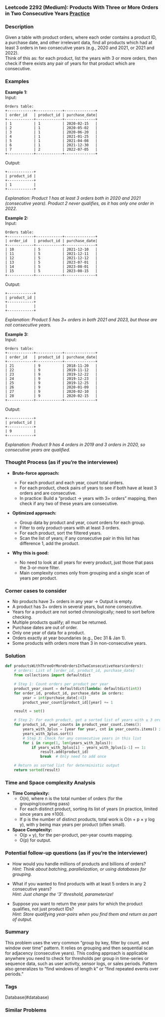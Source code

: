 ### Leetcode 2292 (Medium): Products With Three or More Orders in Two Consecutive Years [Practice](https://leetcode.com/problems/products-with-three-or-more-orders-in-two-consecutive-years)

### Description  
Given a table with product orders, where each order contains a product ID, a purchase date, and other irrelevant data, find all products which had at least 3 orders in two consecutive years (e.g., 2020 and 2021, or 2021 and 2022).  
Think of this as: for each product, list the years with 3 or more orders, then check if there exists any pair of years for that product which are consecutive.

### Examples  

**Example 1:**  
Input:  
```
Orders table:
+------------+------------+--------------+
| order_id   | product_id | purchase_date|
+------------+------------+--------------+
| 1          | 1          | 2020-02-15   |
| 2          | 1          | 2020-05-02   |
| 3          | 1          | 2020-06-20   |
| 4          | 1          | 2021-01-25   |
| 5          | 1          | 2021-04-08   |
| 6          | 1          | 2021-12-30   |
| 7          | 2          | 2022-07-05   |
+------------+------------+--------------+
```
Output:  
```
+------------+
| product_id |
+------------+
| 1          |
+------------+
```
*Explanation: Product 1 has at least 3 orders both in 2020 and 2021 (consecutive years). Product 2 never qualifies, as it has only one order in 2022.*

**Example 2:**  
Input:  
```
Orders table:
+------------+------------+--------------+
| order_id   | product_id | purchase_date|
+------------+------------+--------------+
| 10         | 5          | 2021-12-10   |
| 11         | 5          | 2021-12-11   |
| 12         | 5          | 2021-12-12   |
| 13         | 5          | 2023-07-01   |
| 14         | 5          | 2023-08-01   |
| 15         | 5          | 2023-08-15   |
+------------+------------+--------------+
```
Output:  
```
+------------+
| product_id |
+------------+
|            |
+------------+
```
*Explanation: Product 5 has 3+ orders in both 2021 and 2023, but those are not consecutive years.*

**Example 3:**  
Input:  
```
Orders table:
+------------+------------+--------------+
| order_id   | product_id | purchase_date|
+------------+------------+--------------+
| 21         | 9          | 2018-11-20   |
| 22         | 9          | 2019-11-12   |
| 23         | 9          | 2019-12-22   |
| 24         | 9          | 2019-12-23   |
| 25         | 9          | 2019-12-25   |
| 26         | 9          | 2020-01-09   |
| 27         | 9          | 2020-02-10   |
| 28         | 9          | 2020-02-15   |
+------------+------------+--------------+
```
Output:  
```
+------------+
| product_id |
+------------+
| 9          |
+------------+
```
*Explanation: Product 9 has 4 orders in 2019 and 3 orders in 2020, so consecutive years are qualified.*

### Thought Process (as if you’re the interviewee)  

- **Brute-force approach:**  
  - For each product and each year, count total orders.  
  - For each product, check pairs of years to see if both have at least 3 orders and are consecutive.  
  - In practice: Build a “product → years with 3+ orders” mapping, then check if any two of these years are consecutive.

- **Optimized approach:**  
  - Group data by product and year, count orders for each group.  
  - Filter to only product-years with at least 3 orders.
  - For each product, sort the filtered years.  
  - Scan the list of years; if any consecutive pair in this list has difference 1, add the product.

- **Why this is good:**  
  - No need to look at all years for every product, just those that pass the 3-or-more filter.
  - Main complexity comes only from grouping and a single scan of years per product.

### Corner cases to consider  
- No products have 3+ orders in any year → Output is empty.
- A product has 3+ orders in several years, but none consecutive.
- Years for a product are not sorted chronologically; need to sort before checking.
- Multiple products qualify; all must be returned.
- Purchase dates are out of order.
- Only one year of data for a product.
- Orders exactly at year boundaries (e.g., Dec 31 & Jan 1).
- Some products with orders more than 3 in non-consecutive years.

### Solution

```python
def productsWithThreeOrMoreOrdersInTwoConsecutiveYears(orders):
    # orders: List of [order_id, product_id, purchase_date]
    from collections import defaultdict

    # Step 1: Count orders per product per year
    product_year_count = defaultdict(lambda: defaultdict(int))
    for order_id, product_id, purchase_date in orders:
        year = int(purchase_date[:4])
        product_year_count[product_id][year] += 1

    result = set()

    # Step 2: For each product, get a sorted list of years with ≥ 3 orders
    for product_id, year_counts in product_year_count.items():
        years_with_3plus = [year for year, cnt in year_counts.items() if cnt >= 3]
        years_with_3plus.sort()
        # Step 3: Check for any consecutive years in this list
        for i in range(1, len(years_with_3plus)):
            if years_with_3plus[i] - years_with_3plus[i-1] == 1:
                result.add(product_id)
                break  # Only need to add once

    # Return as sorted list for deterministic output
    return sorted(result)
```

### Time and Space complexity Analysis  

- **Time Complexity:**  
  - O(n), where n is the total number of orders (for the grouping/counting pass)
  - For each distinct product, sorting its list of years (in practice, limited since years are ≤100).
  - If p is the number of distinct products, total work is O(n + p × y log y), with y being max years per product (often small).
- **Space Complexity:**  
  - O(p × y), for the per-product, per-year counts mapping.
  - O(p) for output.

### Potential follow-up questions (as if you’re the interviewer)  

- How would you handle millions of products and billions of orders?  
  *Hint: Think about batching, parallelization, or using databases for grouping.*

- What if you wanted to find products with at least 5 orders in any 2 consecutive years?  
  *Hint: Just change the ‘3’ threshold, parameterize!*

- Suppose you want to return the year pairs for which the product qualifies, not just product IDs?  
  *Hint: Store qualifying year-pairs when you find them and return as part of output.*

### Summary
This problem uses the very common “group by key, filter by count, and window over time” pattern. It relies on grouping and then sequential scan for adjacency (consecutive years). This coding approach is applicable anywhere you need to check for thresholds per group in time-series or sequence data, such as user activity, sensor logs, or sales periods. Pattern also generalizes to “find windows of length k” or “find repeated events over periods.”

### Tags
Database(#database)

### Similar Problems
